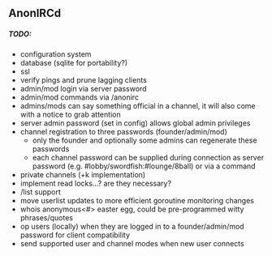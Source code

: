 AnonIRCd
--------
##### TODO:
- configuration system
- database (sqlite for portability?)
- ssl
- verify pings and prune lagging clients
- admin/mod login via server password
- admin/mod commands via /anonirc <args>
- admins/mods can say something official in a channel, it will also come with a notice to grab attention
- server admin password (set in config) allows global admin privileges
- channel registration to three passwords (founder/admin/mod)
  - only the founder and optionally some admins can regenerate these passwords
  - each channel password can be supplied during connection as server password (e.g. #lobby/swordfish:#lounge/8ball) or via a command
- private channels (+k implementation)
- implement read locks...? are they necessary?
- /list support
- move userlist updates to more efficient goroutine monitoring changes
- whois anonymous<#> easter egg, could be pre-programmed witty phrases/quotes
- op users (locally) when they are logged in to a founder/admin/mod password for client compatibility
- send supported user and channel modes when new user connects